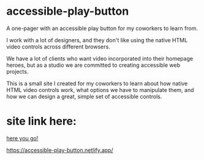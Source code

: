 # accessible-play-button
A one-pager with an accessible play button for my coworkers to learn from.

I work with a lot of designers, and they don't like using the native HTML video controls across different browsers.

We have a lot of clients who want video incorporated into their homepage heroes, but as a studio we are committed to creating accessible web projects.

This is a small site I created for my coworkers to learn about how native HTML video controls work, what options we have to manipulate them, and how we can design a great, simple set of accessible controls.

# site link here:

[here you go!](https://accessible-play-button.netlify.app/)

https://accessible-play-button.netlify.app/
